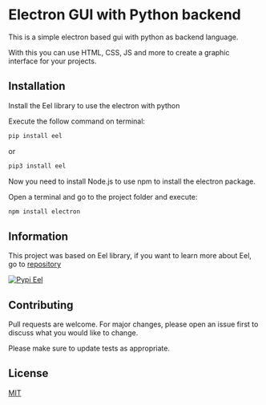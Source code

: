 # Electron GUI with Python backend

This is a simple electron based gui with python as backend language.

With this you can use HTML, CSS, JS and more to create a graphic interface for your projects.

## Installation

Install the Eel library to use the electron with python

Execute the follow command on terminal:
```bash
pip install eel
```
or
```bash
pip3 install eel
```

Now you need to install Node.js to use npm to install the electron package.

Open a terminal and go to the project folder and execute:

```bash
npm install electron
```

## Information

This project was based on Eel library, if you want to learn more about Eel, go to [repository](https://github.com/samuelhwilliams/Eel)

[![Pypi Eel](https://img.shields.io/badge/Pypi-EEL-blue?style=for-the-badge&logo=python)](https://pypi.org/project/Eel/)

## Contributing
Pull requests are welcome. For major changes, please open an issue first to discuss what you would like to change.

Please make sure to update tests as appropriate.

## License
[MIT](https://choosealicense.com/licenses/mit/)
